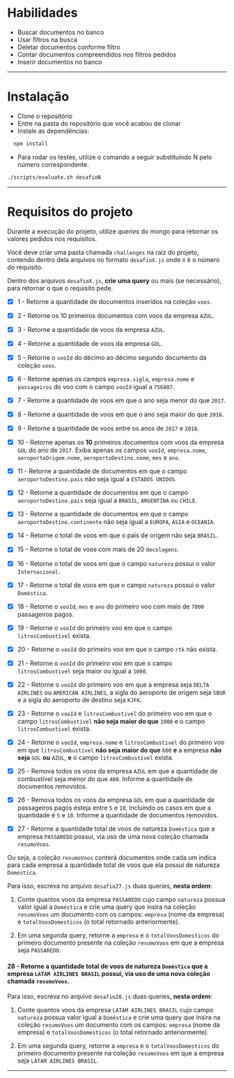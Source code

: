 # Habilidades

- Buscar documentos no banco
- Usar filtros na busca
- Deletar documentos conforme filtro
- Contar documentos compreendidos nos filtros pedidos
- Inserir documentos no banco

---

# Instalação

- Clone o repositório
- Entre na pasta do repositório que você acabou de clonar
- Instale as dependências:
```bash 
  npm install
```
- Para rodar os testes, utilize o comando a seguir substituindo N pelo número correspondente.
```sh
./scripts/evaluate.sh desafioN
```
---

# Requisitos do projeto

Durante a execução do projeto, utilize _queries_ do mongo para retornar os valores pedidos nos requisitos.

Você deve criar uma pasta chamada `challenges` na raíz do projeto, contendo dentro dela arquivos no formato `desafioX.js` onde `X` é o número do requisito.

Dentro dos arquivos `desafioX.js`, **crie uma query** ou mais (se necessário), para retornar o que o requisito pede. 

- [x] 1 - Retorne a quantidade de documentos inseridos na coleção `voos`.

- [x] 2 - Retorne os 10 primeiros documentos com voos da empresa `AZUL`.

- [x] 3 - Retorne a quantidade de voos da empresa `AZUL`.

- [x] 4 - Retorne a quantidade de voos da empresa `GOL`.

- [x] 5 - Retorne o `vooId` do décimo ao décimo segundo documento da coleção `voos`.

- [x] 6 - Retorne apenas os campos `empresa.sigla`, `empresa.nome` e `passageiros` do voo com o campo `vooId` igual a `756807`.

- [x] 7 - Retorne a quantidade de voos em que o ano seja menor do que `2017`.

- [x] 8 - Retorne a quantidade de voos em que o ano seja maior do que `2016`.

- [x] 9 - Retorne a quantidade de voos entre os anos de `2017` e `2018`.

- [x] 10 - Retorne apenas os **10** primeiros documentos com voos da empresa `GOL` do ano de `2017`. Exiba apenas os campos `vooId`, `empresa.nome`, `aeroportoOrigem.nome`, `aeroportoDestino.nome`, `mes` e `ano`.

- [x] 11 - Retorne a quantidade de documentos em que o campo `aeroportoDestino.pais` não seja igual a `ESTADOS UNIDOS`.

- [x] 12 - Retorne a quantidade de documentos em que o campo `aeroportoDestino.pais` seja igual a `BRASIL`, `ARGENTINA` ou `CHILE`.

- [x] 13 - Retorne a quantidade de documentos em que o campo `aeroportoDestino.continente` não seja igual a `EUROPA`, `ÁSIA` e `OCEANIA`.

- [x] 14 - Retorne o total de voos em que o país de origem não seja `BRASIL`.

- [x] 15 - Retorne o total de voos com mais de 20 `decolagens`.

- [x] 16 - Retorne o total de voos em que o campo `natureza` possui o valor `Internacional`.

- [x] 17 - Retorne o total de voos em que o campo `natureza` possui o valor `Doméstica`.

- [x] 18 - Retorne o `vooId`, `mes` e `ano` do primeiro voo com mais de `7000` passageiros pagos.

- [x] 19 - Retorne o `vooId` do primeiro voo em que o campo `litrosCombustivel` exista.

- [x] 20 - Retorne o `vooId` do primeiro voo em que o campo `rtk` não exista.

- [x] 21 - Retorne o `vooId` do primeiro voo em que o campo `litrosCombustivel` seja maior ou igual a `1000`.

- [x] 22 - Retorne o `vooId` do primeiro voo em que a empresa seja `DELTA AIRLINES` ou `AMERICAN AIRLINES`, a sigla do aeroporto de origem seja `SBGR` e a sigla do aeroporto de destino seja `KJFK`.

- [x] 23 - Retorne o `vooId` e `litrosCombustivel` do primeiro voo em que o campo `litrosCombustivel` **não seja maior do que** `1000` e o campo `litrosCombustivel` exista.

- [x] 24 - Retorne o `vooId`, `empresa.nome` e `litrosCombustivel` do primeiro voo em que `litrosCombustivel` **não seja maior do que** `600` **e** a empresa **não seja** `GOL` **ou** `AZUL`, **e** o campo `litrosCombustivel` exista.

- [x] 25 - Remova todos os voos da empresa `AZUL` em que a quantidade de combustível seja menor do que `400`. Informe a quantidade de documentos removidos.

- [x] 26 - Remova todos os voos da empresa `GOL` em que a quantidade de passageiros pagos esteja entre `5` e `10`, incluindo os casos em que a quantidade é `5` e `10`. Informe a quantidade de documentos removidos.

- [x] 27 - Retorne a quantidade total de voos de natureza `Doméstica` que a empresa `PASSAREDO` possui, via uso de uma nova coleção chamada `resumoVoos`.

Ou seja, a coleção `resumoVoos` conterá documentos onde cada um indica para cada empresa a quantidade total de voos que ela possui de natureza `Doméstica`.

Para isso, escreva no arquivo `desafio27.js` duas queries, **nesta ordem**:

1. Conte quantos voos da empresa `PASSAREDO` cujo campo `natureza` possua valor igual a `Doméstica` e crie uma query que insira na coleção `resumoVoos` um documento com os campos: `empresa` (nome da empresa) e `totalVoosDomesticos` (o total retornado anteriormente).

2. Em uma segunda query, retorne a `empresa` e o `totalVoosDomesticos` do primeiro documento presente na coleção `resumoVoos` em que a empresa seja `PASSAREDO`.

#### 28 - Retorne a quantidade total de voos de natureza `Doméstica` que a empresa `LATAM AIRLINES BRASIL` possui, via uso de uma nova coleção chamada `resumoVoos`.

Para isso, escreva no arquivo `desafio28.js` duas queries, **nesta ordem**:

1. Conte quantos voos da empresa `LATAM AIRLINES BRASIL` cujo campo `natureza` possua valor igual a `Doméstica` e crie uma query que insira na coleção `resumoVoos` um documento com os campos: `empresa` (nome da empresa) e `totalVoosDomesticos` (o total retornado anteriormente).

2. Em uma segunda query, retorne a `empresa` e o `totalVoosDomesticos` do primeiro documento presente na coleção `resumoVoos` em que a empresa seja `LATAM AIRLINES BRASIL`.

---
